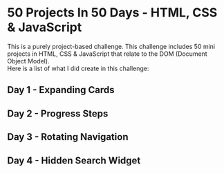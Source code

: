 # 50 Projects In 50 Days - HTML, CSS &amp; JavaScript
This is a purely project-based challenge. This challenge includes 50 mini projects in HTML, CSS & JavaScript that relate to the DOM (Document Object Model). 
<br>Here is a list of what I did create in this challenge:
## Day 1 - Expanding Cards
## Day 2 - Progress Steps
## Day 3 - Rotating Navigation
## Day 4 - Hidden Search Widget
